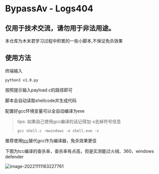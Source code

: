 # BypassAv - Logs404

## 仅用于技术交流，请勿用于非法用途。


本仓库为木末君学习过程中积累的一些小脚本,不保证免杀效果

## 使用方法

终端输入

```shell
python3 v1.0.py
```

按照提示输入payload.c的路径即可

脚本会自动读取shellcode并生成代码

配置好gcc环境变量可以全自动编译为exe

> tips: 如果自己使用gcc编译的话记得加-s去掉符号信息
>
> ```shell
> gcc shell.c -mwindows -o shell.exe -s
> ```

推荐使用[tcc](https://www.bellard.org/tcc/)替代gcc作为编译器，免杀效果更佳

下图为tcc编译的查杀率，查杀率有点高，但是实测能过火绒、360、windows defender

![image-20221111163227761](https://s.imgkb.xyz/abcdocker/2022/11/11/35cf4697d9218/35cf4697d9218.png)
